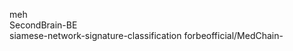 <!-- pinned-start -->
meh  
SecondBrain-BE  
siamese-network-signature-classification
forbeofficial/MedChain-
<!-- pinned-end -->
